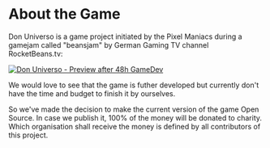 # About the Game

Don Universo is a game project initiated by the Pixel Maniacs during a gamejam called "beansjam" by German Gaming TV channel RocketBeans.tv:

[![Don Universo - Preview after 48h GameDev](http://img.youtube.com/vi/R9mJScr46g8/0.jpg)](http://www.youtube.com/watch?v=R9mJScr46g8)

We would love to see that the game is futher developed but currently don't have the time and budget to finish it by ourselves.

So we've made the decision to make the current version of the game Open Source.
In case we publish it, 100% of the money will be donated to charity.
Which organisation shall receive the money is defined by all contributors of this project.


